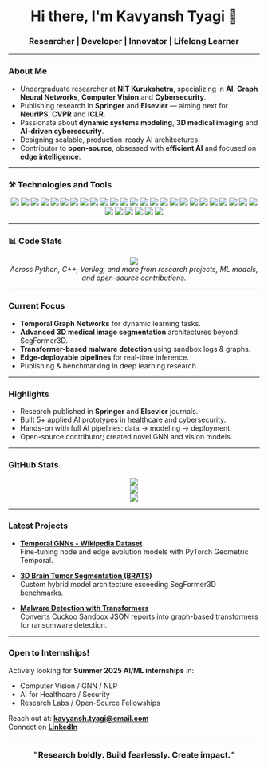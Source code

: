 
<h1 align="center">Hi there, I'm Kavyansh Tyagi 👋</h1>
<h3 align="center">Researcher | Developer | Innovator | Lifelong Learner</h3>

---

###  About Me
-  Undergraduate researcher at **NIT Kurukshetra**, specializing in **AI**, **Graph Neural Networks**, **Computer Vision** and **Cybersecurity**.
-  Publishing research in **Springer** and **Elsevier** — aiming next for **NeurIPS**, **CVPR** and **ICLR**.
-  Passionate about **dynamic systems modeling**, **3D medical imaging** and **AI-driven cybersecurity**.
-  Designing scalable, production-ready AI architectures.
-  Contributor to **open-source**, obsessed with **efficient AI** and focused on **edge intelligence**.

---
### ⚒️ Technologies and Tools

<p align="center">
  <!-- Languages -->
  <img src="https://img.shields.io/badge/Python-3776AB?style=for-the-badge&logo=python&logoColor=white" />
  <img src="https://img.shields.io/badge/C++-00599C?style=for-the-badge&logo=cplusplus&logoColor=white" />
  <img src="https://img.shields.io/badge/Rust-000000?style=for-the-badge&logo=rust&logoColor=white" />
  <img src="https://img.shields.io/badge/Java-007396?style=for-the-badge&logo=java&logoColor=white" />
  <img src="https://img.shields.io/badge/Jython-4B8BBE?style=for-the-badge&logo=python&logoColor=white" />
  <img src="https://img.shields.io/badge/MicroPython-2C3E50?style=for-the-badge&logo=micropython&logoColor=white" />
  <img src="https://img.shields.io/badge/Verilog-ED1C24?style=for-the-badge&logo=verilog&logoColor=white" />
  <img src="https://img.shields.io/badge/Bash-121011?style=for-the-badge&logo=gnubash&logoColor=white" />

  <!-- Core ML/DL -->
  <img src="https://img.shields.io/badge/PyTorch-EE4C2C?style=for-the-badge&logo=pytorch&logoColor=white" />
  <img src="https://img.shields.io/badge/TensorFlow-FF6F00?style=for-the-badge&logo=tensorflow&logoColor=white" />
  <img src="https://img.shields.io/badge/Keras-D00000?style=for-the-badge&logo=keras&logoColor=white" />
  <img src="https://img.shields.io/badge/ONNX-005CED?style=for-the-badge&logo=onnx&logoColor=white" />
  <img src="https://img.shields.io/badge/JAX-3EBA77?style=for-the-badge&logo=jax&logoColor=black" />
  <img src="https://img.shields.io/badge/Scikit--Learn-F7931E?style=for-the-badge&logo=scikit-learn&logoColor=white" />
  <img src="https://img.shields.io/badge/LightGBM-9ACD32?style=for-the-badge&logo=lightgbm&logoColor=black" />
  <img src="https://img.shields.io/badge/XGBoost-EC7026?style=for-the-badge" />

  <!-- Vision/NLP/Graph -->
  <img src="https://img.shields.io/badge/OpenCV-27338e?style=for-the-badge&logo=opencv&logoColor=white" />
  <img src="https://img.shields.io/badge/HuggingFace-FFD21F?style=for-the-badge&logo=huggingface&logoColor=black" />
  <img src="https://img.shields.io/badge/Transformers-ffcc00?style=for-the-badge&logo=transformers&logoColor=black" />
  <img src="https://img.shields.io/badge/torch_geometric-9933cc?style=for-the-badge" />
  <img src="https://img.shields.io/badge/NetworkX-003366?style=for-the-badge" />

  <!-- MLOps & Infra -->
  <img src="https://img.shields.io/badge/Weights_&_Biases-FFBE00?style=for-the-badge&logo=weightsandbiases&logoColor=black" />
  <img src="https://img.shields.io/badge/DVC-13AA52?style=for-the-badge&logo=dvc&logoColor=white" />
  <img src="https://img.shields.io/badge/Docker-2496ED?style=for-the-badge&logo=docker&logoColor=white" />
  <img src="https://img.shields.io/badge/Git-F05032?style=for-the-badge&logo=git&logoColor=white" />
  <img src="https://img.shields.io/badge/GitHub_Actions-2088FF?style=for-the-badge&logo=github-actions&logoColor=white" />
  <img src="https://img.shields.io/badge/Linux-FCC624?style=for-the-badge&logo=linux&logoColor=black" />

  <!-- Embedded / Hardware -->
  <img src="https://img.shields.io/badge/Arduino-00979D?style=for-the-badge&logo=arduino&logoColor=white" />
  <img src="https://img.shields.io/badge/Raspberry_Pi-C51A4A?style=for-the-badge&logo=raspberrypi&logoColor=white" />
  <img src="https://img.shields.io/badge/Xilinx-E21F25?style=for-the-badge&logo=xilinx&logoColor=white" />
  <img src="https://img.shields.io/badge/NVIDIA_Jetson-76B900?style=for-the-badge&logo=nvidia&logoColor=white" />
</p>

---

### 📊 Code Stats
<p align="center">
  <img src="https://img.shields.io/badge/Lines_of_Code-6,843,452%2B-blue?style=for-the-badge" />
  <br/>
  <i>Across Python, C++, Verilog, and more from research projects, ML models, and open-source contributions.</i>
</p>

---

###  Current Focus
-  **Temporal Graph Networks** for dynamic learning tasks.
-  **Advanced 3D medical image segmentation** architectures beyond SegFormer3D.
-  **Transformer-based malware detection** using sandbox logs & graphs.
-  **Edge-deployable pipelines** for real-time inference.
-  Publishing & benchmarking in deep learning research.

---

###  Highlights
-  Research published in **Springer** and **Elsevier** journals.
-  Built 5+ applied AI prototypes in healthcare and cybersecurity.
-  Hands-on with full AI pipelines: data → modeling → deployment.
-  Open-source contributor; created novel GNN and vision models.

---

###  GitHub Stats

<p align="center">
  <img src="https://github-readme-stats.vercel.app/api?username=kavyanshtyagi&show_icons=true&theme=transparent&count_private=true&hide_border=true&hide=issues" />
  <br/>
  <img src="https://github-readme-streak-stats.herokuapp.com?user=kavyanshtyagi&theme=transparent&hide_border=true" />
  <br/>
  <img src="https://github-readme-activity-graph.vercel.app/graph?username=kavyanshtyagi&theme=github-compact&hide_border=true" />
</p>

---

###  Latest Projects

-  **[Temporal GNNs - Wikipedia Dataset](#)**  
  Fine-tuning node and edge evolution models with PyTorch Geometric Temporal.

-  **[3D Brain Tumor Segmentation (BRATS)](#)**  
  Custom hybrid model architecture exceeding SegFormer3D benchmarks.

-  **[Malware Detection with Transformers](#)**  
  Converts Cuckoo Sandbox JSON reports into graph-based transformers for ransomware detection.

---

###  Open to Internships!
 Actively looking for **Summer 2025 AI/ML internships** in:
- Computer Vision / GNN / NLP
- AI for Healthcare / Security
- Research Labs / Open-Source Fellowships

 Reach out at: **[kavyansh.tyagi@email.com](mailto:kavyansh.tyagi7@gemail.com)**  
 Connect on [**LinkedIn**](https://www.linkedin.com/in/kavyansh-tyagi-9b5410264/)

---

<h3 align="center">"Research boldly. Build fearlessly. Create impact." </h3>
